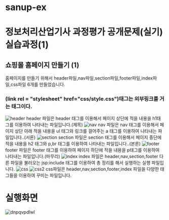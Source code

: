 # sanup-ex
# 정보처리산업기사 과정평가 공개문제(실기) 실습과정(1)
## 쇼핑몰 홈페이지 만들기 (1)
홈페이지를 만들기 위해서 header파일,nav파일,section파일,footer파일,index파일,css파일 6개를 만들었습니다.
### (link rel = "stylesheet" href="css/style.css")태그는 외부링크를 거는 태그이다.
![header](https://user-images.githubusercontent.com/104752580/170639071-53275fd6-a331-42a9-a242-622c67f1377b.JPG)
header 파일은 header 태그를 이용해서 페이지 상단에 적을 내용을 h1태그를 이용하여 나타내는 파일입니다.(제목)
![nav](https://user-images.githubusercontent.com/104752580/170639410-b8c7ba06-66cb-4b01-962b-5e59a468b0a7.JPG)
nav 파일은 nav 태그를 이용해서 페이지 상단 아래 적을 내용을 ul 태그와 링크를 걸어주는 a 태그를 이용하여 나타내는 파일입니다..(서론)
![section](https://user-images.githubusercontent.com/104752580/170639844-ebc89481-2089-4ee4-913a-c5e6ea8a953d.JPG)
section 파일은 section 태그를 이용해서 페이지 중단에 적을 내용을 h2 태그와 p,br 태그를 이용하여  나타내는 파일입니다..(본론)
![footer](https://user-images.githubusercontent.com/104752580/170640085-f7d193ee-a69c-411d-bd08-5e274c992f2b.JPG)
footer 파일은 footer 태그를 이용하여 페이지 하단에 적을 내용을 p태그를 이용하여 나타내는 파일입니다.(마무리)
![index](https://user-images.githubusercontent.com/104752580/170640565-2c6d5540-fea4-4c0f-90a8-51ebb521250b.JPG)
index 파일은 header,nav,section,footer 다른 파일을 불러오는 jsp:include 태그를 이용하여 총 정리를 해서 실행하는 실행 파일입니다.
![css](https://user-images.githubusercontent.com/104752580/170641607-29ef111d-2b50-4387-bc99-4d839dcf2c7b.JPG)
![css2](https://user-images.githubusercontent.com/104752580/170641700-fae70101-0acd-46e7-916d-877408040f08.JPG)
css파일은 header,nav,section,footer,index 파일을 다양한 태그들을 이용하여 꾸미는 파일입니다. 
# 실행화면
![dnpqvpdlwl](https://user-images.githubusercontent.com/104752580/170641757-d85a16ee-98d6-4b5e-a36c-dae70e52136b.JPG)
